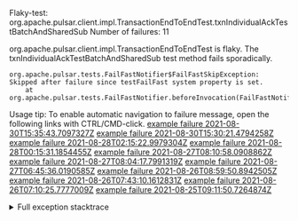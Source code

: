         
Flaky-test: org.apache.pulsar.client.impl.TransactionEndToEndTest.txnIndividualAckTestBatchAndSharedSub
Number of failures: 11

org.apache.pulsar.client.impl.TransactionEndToEndTest is flaky. The txnIndividualAckTestBatchAndSharedSub test method fails sporadically.

```
org.apache.pulsar.tests.FailFastNotifier$FailFastSkipException: Skipped after failure since testFailFast system property is set.
	at org.apache.pulsar.tests.FailFastNotifier.beforeInvocation(FailFastNotifier.java:88)

```

Usage tip: To enable automatic navigation to failure message, open the following links with CTRL/CMD-click.
[example failure 2021-08-30T15:35:43.7097327Z](https://github.com/apache/pulsar/runs/3463119398?check_suite_focus=true#step:9:4179)
[example failure 2021-08-30T15:30:21.4794258Z](https://github.com/apache/pulsar/runs/3463119398?check_suite_focus=true#step:9:1793)
[example failure 2021-08-28T02:15:22.9979304Z](https://github.com/apache/pulsar/runs/3448473880?check_suite_focus=true#step:9:3176)
[example failure 2021-08-28T00:15:31.1854455Z](https://github.com/apache/pulsar/runs/3447917315?check_suite_focus=true#step:9:2544)
[example failure 2021-08-27T08:10:58.0908862Z](https://github.com/apache/pulsar/runs/3440980370?check_suite_focus=true#step:9:3243)
[example failure 2021-08-27T08:04:17.7991319Z](https://github.com/apache/pulsar/runs/3440855241?check_suite_focus=true#step:9:3168)
[example failure 2021-08-27T06:45:36.0190585Z](https://github.com/apache/pulsar/runs/3440411158?check_suite_focus=true#step:9:3169)
[example failure 2021-08-26T08:59:50.8942505Z](https://github.com/apache/pulsar/runs/3430539961?check_suite_focus=true#step:9:3878)
[example failure 2021-08-26T07:43:10.1612831Z](https://github.com/apache/pulsar/runs/3429972501?check_suite_focus=true#step:9:1800)
[example failure 2021-08-26T07:10:25.7777009Z](https://github.com/apache/pulsar/runs/3429892136?check_suite_focus=true#step:9:3230)
[example failure 2021-08-25T09:11:50.7264874Z](https://github.com/apache/pulsar/runs/3420085427?check_suite_focus=true#step:10:3136)


<details>
<summary>Full exception stacktrace</summary>
<code><pre>
org.apache.pulsar.tests.FailFastNotifier$FailFastSkipException: Skipped after failure since testFailFast system property is set.
	at org.apache.pulsar.tests.FailFastNotifier.beforeInvocation(FailFastNotifier.java:88)

</pre></code>
</details>

